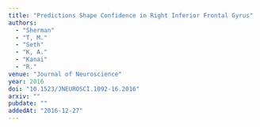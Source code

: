 ```yaml
---
title: "Predictions Shape Confidence in Right Inferior Frontal Gyrus"
authors:
  - "Sherman"
  - "T, M."
  - "Seth"
  - "K, A."
  - "Kanai"
  - "R."
venue: "Journal of Neuroscience"
year: 2016
doi: "10.1523/JNEUROSCI.1092-16.2016"
arxiv: ""
pubdate: ""
addedAt: "2016-12-27"
---
```

